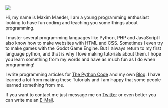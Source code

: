 ![](https://komarev.com/ghpvc/?username=Maximinodotpy)

Hi, my name is Maxim Maeder, I am a young programming enthusiast looking to have fun coding and teaching you some things about programming. 

I master several programming languages like Python, PHP and JavaScript I also know how to make websites with HTML and CSS. Sometimes I even try to make games with the Godot Game Engine. But I always return to my first language python, and that is why I love making tutorials about them. I hope you learn something from my words and have as much fun as I do when programming!

I write programming articles for [The Python Code](https://www.thepythoncode.com/author/maxim-maeder) and my own [Blog](https://maximmaeder.com). I have learned a lot from making these Tutorials and I am happy that some people learned something from me.

If you want to contact me just message me on [Twitter](https://twitter.com/Maximin51028473) or even better you can write me an [E-Mail](mailto:info@maximmaeder.ch).
